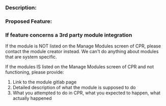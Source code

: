 ### Description:

### Proposed Feature:

### If feature concerns a 3rd party module integration
If the module is NOT listed on the Manage Modules screen of CPR, please contact the module
creator instead.  We can't do anything about modules that are system specific.

If the modules IS listed on the Manage Modules screen of CPR and not functioning, please provide:

1. Link to the module gitlab page
2. Detailed description of what the module is supposed to do
3. What you attempted to do in CPR, what you expected to happen, what actually happened
